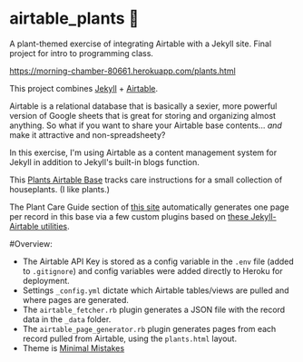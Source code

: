 # airtable_plants 🌿
A plant-themed exercise of integrating Airtable with a Jekyll site. Final project for intro to programming class.

https://morning-chamber-80661.herokuapp.com/plants.html




This project combines [Jekyll](https://jekyllrb.com/) + [Airtable](https://airtable.com/).

Airtable is a relational database that is basically a sexier, more powerful version of Google sheets that is great for storing and organizing almost anything. So what if you want to share your Airtable base contents... _and_ make it attractive and non-spreadsheety?

In this exercise, I'm using Airtable as a content management system for Jekyll in addition to Jekyll's built-in blogs function.

This [Plants Airtable Base](https://airtable.com/shrkyrmwA7q05dfqp) tracks care instructions for a small collection of houseplants. (I like plants.)

The Plant Care Guide section of [this site](https://morning-chamber-80661.herokuapp.com/plants.html) automatically generates one page per record in this base via a few custom plugins based on [these Jekyll-Airtable utilities](https://github.com/calebhicks/jekyll-airtable-utilities).

#Overview:
- The Airtable API Key is stored as a config variable in the `.env` file (added to `.gitignore`) and config variables were added directly to Heroku for deployment.
- Settings `_config.yml` dictate which Airtable tables/views are pulled and where pages are generated.
- The `airtable_fetcher.rb` plugin generates a JSON file with the record data in the `_data` folder.
- The `airtable_page_generator.rb` plugin generates pages from each record pulled from Airtable, using the `plants.html` layout.
- Theme is [Minimal Mistakes](https://github.com/mmistakes/minimal-mistakes)

